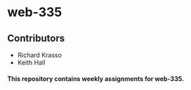# web-335
## Contributors
* Richard Krasso
* Keith Hall 
#### This repository contains weekly assignments for web-335.

